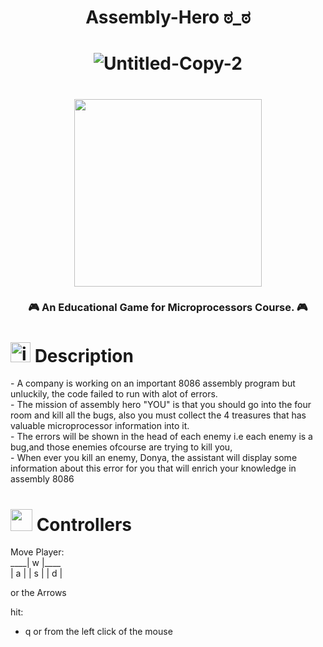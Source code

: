  <H1 align="center">

 Assembly-Hero ಠ_ಠ
 </H1>
<H1 align="center">

<img  src="https://i.ibb.co/17Nv2R3/Untitled-Copy-2.png" alt="Untitled-Copy-2" border="0" >
  </H1>
  <h1 align="center">
<img src="https://www.unity-studios.com/de/wp-content/uploads/revslider/home-banner/made-with-unity-white.png" width=300px >

 </h1>
<h3 align="center">🎮 An Educational Game for Microprocessors Course. 🎮</h3>


<H1>
<a href="https://imgbb.com/"><img src="https://i.ibb.co/dLNFXqx/icons8-pacman-48.png" alt="icons8-pacman-48" border="0" width=32px></a> Description
 </H1>
<p>
- A company is working on an important 8086 assembly program but unluckily, the code failed to run with alot of errors. </br>
- The mission of assembly hero "YOU" is that you should go into the four room and kill all the bugs, 
 also you must collect the 4 treasures that has valuable microprocessor information into it.</br>
- The errors will be shown in the head of each enemy i.e each enemy is a bug,and those enemies ofcourse are trying to kill you, </br>
- When ever you kill an enemy, Donya, the assistant will display some information about this error for you 
that  will enrich your knowledge in assembly 8086</br>
 </p>
<H1>
<a href="https://imgbb.com/"><img src="https://img.icons8.com/doodle/48/000000/controller--v1.png" width= 35px></a> Controllers
 </H1>
<p>Move Player: </br>
____| w |____ </br>
| a | | s | | d |</br>
 
or the <span> Arrows </span> 
</br>

hit: </br>
- q or from the left click of the mouse</br>
</p>
